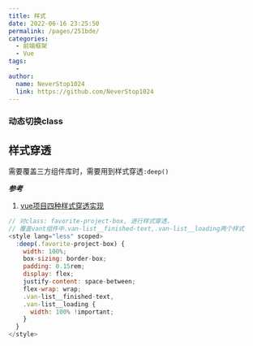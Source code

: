```yaml
---
title: 样式
date: 2022-06-16 23:25:50
permalink: /pages/251bde/
categories:
  - 前端框架
  - Vue
tags:
  - 
author: 
  name: NeverStop1024
  link: https://github.com/NeverStop1024
---
```

### 动态切换class

## 样式穿透
需要覆盖三方组件库时，需要用到样式穿透```:deep()```<Badge text="Vue3写法"/>

***参考***
1. [vue项目四种样式穿透实现](https://juejin.cn/post/7084039654931955748)

```js
// 对class: favorite-project-box, 进行样式穿透，
// 覆盖vant组件中.van-list__finished-text,.van-list__loading两个样式
<style lang="less" scoped>
  :deep(.favorite-project-box) {
    width: 100%;
    box-sizing: border-box;
    padding: 0.15rem;
    display: flex;
    justify-content: space-between;
    flex-wrap: wrap;
    .van-list__finished-text,
    .van-list__loading {
      width: 100% !important;
    }
  }
</style>
```